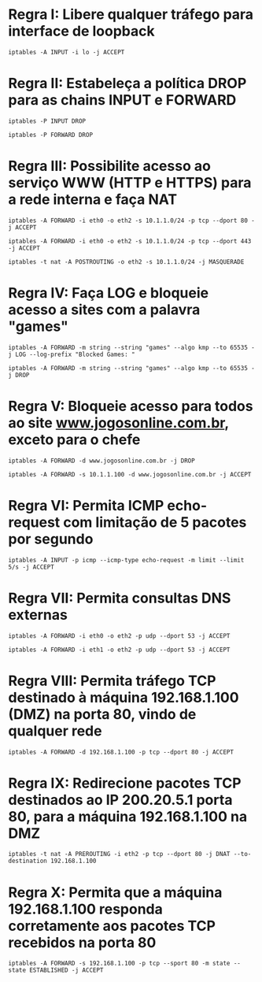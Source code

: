 # Regra I: Libere qualquer tráfego para interface de loopback
``iptables -A INPUT -i lo -j ACCEPT``

# Regra II: Estabeleça a política DROP para as chains INPUT e FORWARD
``iptables -P INPUT DROP``

``iptables -P FORWARD DROP``

# Regra III: Possibilite acesso ao serviço WWW (HTTP e HTTPS) para a rede interna e faça NAT
``iptables -A FORWARD -i eth0 -o eth2 -s 10.1.1.0/24 -p tcp --dport 80 -j ACCEPT``

``iptables -A FORWARD -i eth0 -o eth2 -s 10.1.1.0/24 -p tcp --dport 443 -j ACCEPT``

``iptables -t nat -A POSTROUTING -o eth2 -s 10.1.1.0/24 -j MASQUERADE``

# Regra IV: Faça LOG e bloqueie acesso a sites com a palavra "games"
``iptables -A FORWARD -m string --string "games" --algo kmp --to 65535 -j LOG --log-prefix "Blocked Games: "``

``iptables -A FORWARD -m string --string "games" --algo kmp --to 65535 -j DROP``

# Regra V: Bloqueie acesso para todos ao site www.jogosonline.com.br, exceto para o chefe
``iptables -A FORWARD -d www.jogosonline.com.br -j DROP``

``iptables -A FORWARD -s 10.1.1.100 -d www.jogosonline.com.br -j ACCEPT``

# Regra VI: Permita ICMP echo-request com limitação de 5 pacotes por segundo
``iptables -A INPUT -p icmp --icmp-type echo-request -m limit --limit 5/s -j ACCEPT``

# Regra VII: Permita consultas DNS externas
``iptables -A FORWARD -i eth0 -o eth2 -p udp --dport 53 -j ACCEPT``

``iptables -A FORWARD -i eth1 -o eth2 -p udp --dport 53 -j ACCEPT``

# Regra VIII: Permita tráfego TCP destinado à máquina 192.168.1.100 (DMZ) na porta 80, vindo de qualquer rede
``iptables -A FORWARD -d 192.168.1.100 -p tcp --dport 80 -j ACCEPT``

# Regra IX: Redirecione pacotes TCP destinados ao IP 200.20.5.1 porta 80, para a máquina 192.168.1.100 na DMZ
``iptables -t nat -A PREROUTING -i eth2 -p tcp --dport 80 -j DNAT --to-destination 192.168.1.100``

# Regra X: Permita que a máquina 192.168.1.100 responda corretamente aos pacotes TCP recebidos na porta 80
``iptables -A FORWARD -s 192.168.1.100 -p tcp --sport 80 -m state --state ESTABLISHED -j ACCEPT``
